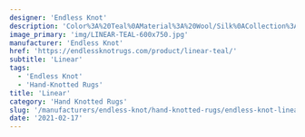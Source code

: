 ```yaml
---
designer: 'Endless Knot'
description: 'Color%3A%20Teal%0AMaterial%3A%20Wool/Silk%0ACollection%3A%20Hand-Knotted%20Collection'
image_primary: 'img/LINEAR-TEAL-600x750.jpg'
manufacturer: 'Endless Knot'
href: 'https://endlessknotrugs.com/product/linear-teal/'
subtitle: 'Linear'
tags:
  - 'Endless Knot'
  - 'Hand-Knotted Rugs'
title: 'Linear'
category: 'Hand Knotted Rugs'
slug: '/manufacturers/endless-knot/hand-knotted-rugs/endless-knot-linear'
date: '2021-02-17'
---
```

